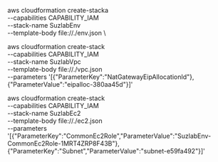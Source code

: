aws cloudformation create-stacka \
--capabilities CAPABILITY_IAM \
--stack-name SuzlabEnv \
--template-body file://./env.json \

aws cloudformation create-stack \
--capabilities CAPABILITY_IAM \
--stack-name SuzlabVpc \
--template-body file://./vpc.json \
--parameters '[{"ParameterKey":"NatGatewayEipAllocationId"},{"ParameterValue":"eipalloc-380aa45d"}]'

aws cloudformation create-stack \
--capabilities CAPABILITY_IAM \
--stack-name SuzlabEc2 \
--template-body file://./ec2.json \
--parameters '[{"ParameterKey":"CommonEc2Role","ParameterValue":"SuzlabEnv-CommonEc2Role-1MRT4ZRP8F43B"},{"ParameterKey":"Subnet","ParameterValue":"subnet-e59fa492"}]'
